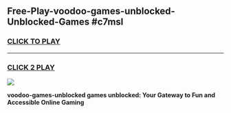 
## Free-Play-voodoo-games-unblocked-Unblocked-Games #c7msl
<h3>
<a href="https://news.freeplayer.one?title=voodoo-games-unblocked&ref=8M">CLICK TO PLAY</a></h3>
<hr>

<h3>
<a href="https://news.freeplayer.one?title=voodoo-games-unblocked&ref=8M">CLICK 2 PLAY</a>
  
</h3>

<a href="https://news.freeplayer.one?title=voodoo-games-unblocked&ref=8M"><img src="https://clearcache.store/games.png"></a>


**voodoo-games-unblocked games unblocked: Your Gateway to Fun and Accessible Online Gaming**
